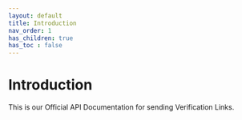 ```yaml
---
layout: default
title: Introduction
nav_order: 1
has_children: true
has_toc : false
---
```

# Introduction

This is our Official API Documentation for sending Verification Links.